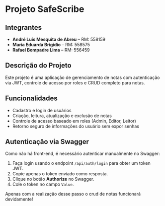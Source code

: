 # Projeto SafeScribe

## Integrantes

- **André Luís Mesquita de Abreu** – RM: 558159  
- **Maria Eduarda Brigidio** – RM: 558575  
- **Rafael Bompadre Lima** – RM: 556459

## Descrição do Projeto

Este projeto é uma aplicação de gerenciamento de notas com autenticação via JWT, controle de acesso por roles e CRUD completo para notas.

## Funcionalidades

- Cadastro e login de usuários
- Criação, leitura, atualização e exclusão de notas
- Controle de acesso baseado em roles (Admin, Editor, Leitor)
- Retorno seguro de informações do usuário sem expor senhas

## Autenticação via Swagger

Como não há front-end, é necessário autenticar manualmente no Swagger:

1. Faça login usando o endpoint `/api/auth/login` para obter um token JWT.
2. Copie apenas o token enviado como resposta.
3. Clique no botão **Authorize** no Swagger.
4. Cole o token no campo `Value`.

Apenas com a realização desse passo o crud de notas funcionará devidamente!

